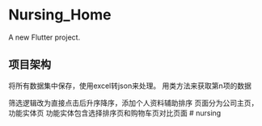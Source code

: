 # Nursing_Home

A new Flutter project.


## 项目架构

将所有数据集中保存，使用excel转json来处理。
用类方法来获取第n项的数据

筛选逻辑改为直接点击后升序降序，添加个人资料辅助排序
页面分为公司主页，功能实体页
功能实体包含选择排序页和购物车页对比页面
#   n u r s i n g  
 